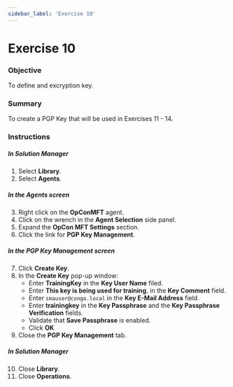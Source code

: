 ```yaml
---
sidebar_label: 'Exercise 10'
---
```


# Exercise 10

### Objective

To define and excryption key.

### Summary

To create a PGP Key that will be used in Exercises 11 - 14.

### Instructions

##### In Solution Manager
1.  Select **Library**.
2.  Select **Agents**.

##### In the Agents screen

3.  Right click on the **OpConMFT** agent.
4.  Click on the wrench in the **Agent Selection** side panel.
5.  Expand the **OpCon MFT Settings** section.
6.  Click the link for **PGP Key Management**.

##### In the PGP Key Management screen

7.  Click **Create Key**.
8.  In the **Create Key** pop-up window:
    *  Enter **TrainingKey** in the **Key User Name** filed.
    *  Enter **This key is being used for training.** in the **Key Comment** field.
    *  Enter ```smauser@congo.local``` in the **Key E-Mail Address** field.
    *  Enter **trainingkey** in the **Key Passphrase** and the **Key Passphrase Verification** fields.
    *  Validate that **Save Passphrase** is enabled.
    *  Click **OK**
9.  Close the **PGP Key Management** tab.

##### In Solution Manager

10.  Close **Library**.
11.  Close **Operations**.